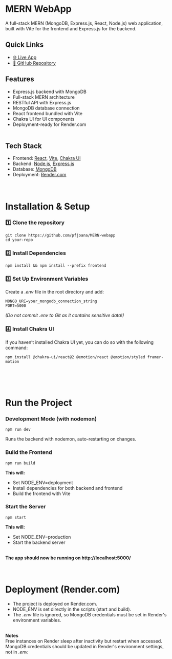 # MERN WebApp

A full-stack MERN (MongoDB, Express.js, React, Node.js) web application, built with Vite for the frontend and Express.js for the backend.
<br>

## Quick Links
- [🌐 Live App](https://mern-webapp-8pag.onrender.com/)
- [📂 GitHub Repository](https://github.com/pfjoana/MERN-webapp)


## Features
* Express.js backend with MongoDB
* Full-stack MERN architecture
* RESTful API with Express.js
* MongoDB database connection
* React frontend bundled with Vite
* Chakra UI for UI components
* Deployment-ready for Render.com
<br><br>

## Tech Stack
* Frontend: [React](https://reactjs.org), [Vite](https://vitejs.dev), [Chakra UI](https://v2.chakra-ui.com/)
* Backend: [Node.js](https://nodejs.org), [Express.js](https://expressjs.com)
* Database: [MongoDB](https://www.mongodb.com)
* Deployment: [Render.com](https://render.com)
<br><br><br>

# Installation & Setup
### 1️⃣ Clone the repository
```
git clone https://github.com/pfjoana/MERN-webapp
cd your-repo
```

### 2️⃣ Install Dependencies
```
npm install && npm install --prefix frontend
```

### 3️⃣ Set Up Environment Variables
Create a _.env_ file in the root directory and add:
```
MONGO_URI=your_mongodb_connection_string
PORT=5000
```
*(Do not commit .env to Git as it contains sensitive data!)*

### 4️⃣ Install Chakra UI
If you haven’t installed Chakra UI yet, you can do so with the following command:
```
npm install @chakra-ui/react@2 @emotion/react @emotion/styled framer-motion
```
<br><br><br>

# Run the Project
### Development Mode (with nodemon)
```
npm run dev
```
Runs the backend with nodemon, auto-restarting on changes.

### Build the Frontend
```
npm run build
```

**This will:**
* Set NODE_ENV=deployment
* Install dependencies for both backend and frontend
* Build the frontend with Vite


### Start the Server
```
npm start
```

**This will:**
* Set NODE_ENV=production
* Start the backend server
<br><br>

**The app should now be running on http://localhost:5000/**
<br><br><br>

# Deployment (Render.com)
* The project is deployed on Render.com.
* NODE_ENV is set directly in the scripts (start and build).
* The _.env_ file is ignored, so MongoDB credentials must be set in Render's environment variables.
<br><br>

**Notes**<br>
Free instances on Render sleep after inactivity but restart when accessed.<br>
MongoDB credentials should be updated in Render's environment settings, not in _.env._
